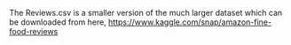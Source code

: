 The Reviews.csv is a smaller version of the much larger dataset which can be downloaded from here, https://www.kaggle.com/snap/amazon-fine-food-reviews
